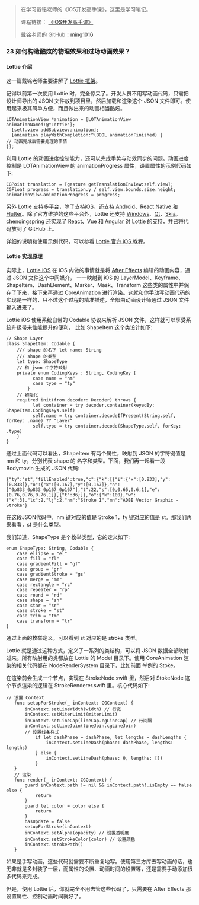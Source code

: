 > 在学习戴铭老师的《iOS开发高手课》，这里是学习笔记。
> 
> 课程链接： [《iOS开发高手课》](https://time.geekbang.org/column/intro/161?code=PbktFs%2Fw7EHB9TJpCcw1bc9KoCR%2FYLnpUmqrB0uOruk%3D)
> 
> 戴铭老师的 GitHub：[ming1016](https://github.com/ming1016)

### 23 如何构造酷炫的物理效果和过场动画效果？

#### Lottie 介绍

这一篇戴铭老师主要讲解了 [Lottie 框架](https://github.com/airbnb/lottie-ios/)。

记得以前第一次使用 Lottie 时，完全惊呆了。开发人员不用写动画代码，只需把设计师导出的 JSON 文件放到项目里，然后加载和渲染这个 JSON 文件即可。使用起来极其简单方便，而且做出来的动画相当酷炫。

```
LOTAnimationView *animation = [LOTAnimationView animationNamed:@"Lottie"];
  [self.view addSubview:animation];
  [animation playWithCompletion:^(BOOL animationFinished) {
// 动画完成后需要处理的事情 
}];
```

利用 Lottie 的动画进度控制能力，还可以完成手势与动效同步的问题。动画进度控制是 LOTAnimationView 的 animationProgress 属性，设置属性的示例代码如下:

```
CGPoint translation = [gesture getTranslationInView:self.view];
CGFloat progress = translation.y / self.view.bounds.size.height;
animationView.animationProgress = progress;
```

另外 Lottie 支持多平台，除了支持[iOS](https://github.com/airbnb/lottie-ios)，还支持 [Android](https://github.com/airbnb/lottie-android)、[React Native](https://github.com/react-native-community/lottie-react-native) 和 [Flutter](https://github.com/simolus3/fluttie)。除了官方维护的这些平台外，Lottie 还支持 [Windows](https://github.com/windows-toolkit/Lottie-Windows)、[Qt](https://www.qt.io/blog/2019/03/08/announcing-qtlottie)、[Skia](https://skia.org/user/modules/skottie)。[chenqingspring](https://github.com/chenqingspring) 还实现了 [React](https://github.com/chenqingspring/react-lottie)、[Vue](https://github.com/chenqingspring/vue-lottie) 和 [Angular](https://github.com/chenqingspring/ng-lottie) 对 Lottie 的支持，并已将代码放到了 GitHub 上。

详细的说明和使用示例代码，可以参看 [Lottie 官方 iOS 教程](http://airbnb.io/lottie/#/ios)。

#### Lottie 实现原理

实际上，[Lottie iOS](https://github.com/airbnb/lottie-ios) 在 iOS 内做的事情就是将 [After Effects](https://www.adobe.com/products/aftereffects.html) 编辑的动画内容，通过 JSON 文件这个中间媒介， 一一映射到 iOS 的 LayerModel、Keyframe、ShapeItem、DashElement、Marker、Mask、Transform 这些类的属性中并保存了下来，接下来再通过 CoreAnimation 进行渲染。这就和你手动写动画代码的实现是一样的，只不过这个过程的精准描述，全部由动画设计师通过 JSON 文件输入进来了。

Lottie iOS 使用系统自带的 Codable 协议来解析 JSON 文件，这样就可以享受系统升级带来性能提升的便利， 比如 ShapeItem 这个类设计如下:

```
// Shape Layer
class ShapeItem: Codable {
    /// shape 的名字 let name: String
    /// shape 的类型
    let type: ShapeType
    // 和 json 中字符映射
    private enum CodingKeys : String, CodingKey {
          case name = "nm"
          case type = "ty"
        }
    // 初始化
    required init(from decoder: Decoder) throws {
          let container = try decoder.container(keyedBy: ShapeItem.CodingKeys.self)
          self.name = try container.decodeIfPresent(String.self, forKey: .name) ?? "Layer"
          self.type = try container.decode(ShapeType.self, forKey: .type)
    }
}

```

通过上面代码可以看出，ShapeItem 有两个属性，映射到 JSON 的字符键值是 nm 和 ty，分别代表 shape 的 名字和类型。下面，我们再一起看一段 Bodymovin 生成的 JSON 代码:

```
{"ty":"st","fillEnabled":true,"c":{"k":[{"i":{"x":[0.833],"y":[0.833]},"o":{"x":[0.167],"y":[0.167]},"n":["0p833_0p833_0p167_0p167"],"t":22,"s":[0,0.65,0.6,1],"e":[0.76,0.76,0.76,1]},{"t":36}]},"o":{"k":100},"w":{"k":3},"lc":2,"lj":2,"nm":"Stroke 1","mn":"ADBE Vector Graphic - Stroke"}
```

在这段JSON代码中，nm 键对应的值是 Stroke 1，ty 键对应的值是 st。那我们再来看看，st 是什么类型。 

我们知道，ShapeType 是个枚举类型，它的定义如下:

```
enum ShapeType: String, Codable {
    case ellipse = "el"
    case fill = "fl"
    case gradientFill = "gf"
    case group = "gr"
    case gradientStroke = "gs"
    case merge = "mm"
    case rectangle = "rc"
    case repeater = "rp"
    case round = "rd"
    case shape = "sh"
    case star = "sr"
    case stroke = "st"
    case trim = "tm"
    case transform = "tr"
}
```

通过上面的枚举定义，可以看到 st 对应的是 stroke 类型。

Lottie 就是通过这种方式，定义了一系列的类结构，可以将 JSON 数据全部映射过来。所有映射用的类都放在 Lottie 的 Model 目录下。使用 CoreAnimation 渲染的相关代码都在 NodeRenderSystem 目录下，比如前面 举例的 Stoke。

在渲染前会生成一个节点，实现在 StrokeNode.swift 里，然后对 StokeNode 这个节点渲染的逻辑在 StrokeRenderer.swift 里。核心代码如下:

```
// 设置 Context
   func setupForStroke(_ inContext: CGContext) {
       inContext.setLineWidth(width) // 行宽
       inContext.setMiterLimit(miterLimit)
       inContext.setLineCap(lineCap.cgLineCap) // 行间隔
       inContext.setLineJoin(lineJoin.cgLineJoin)
       // 设置线条样式
           if let dashPhase = dashPhase, let lengths = dashLengths {
               inContext.setLineDash(phase: dashPhase, lengths: lengths)
           } else {
               inContext.setLineDash(phase: 0, lengths: [])
           }
   }
   // 渲染
   func render(_ inContext: CGContext) {
       guard inContext.path != nil && inContext.path!.isEmpty == false else {
           return
       }
       guard let color = color else {
           return
       }
       hasUpdate = false
       setupForStroke(inContext)
       inContext.setAlpha(opacity) // 设置透明度
       inContext.setStrokeColor(color) // 设置颜色
       inContext.strokePath()
   }
```

如果是手写动画，这些代码就需要不断重复地写。使用第三方库去写动画的话，也无非就是多封装了一层，而属性的设置、动画时间的设置等，还是需要手动添加很多代码来完成。

但是，使用 Lottie 后，你就完全不用去管这些代码了，只需要在 After Effects 那设置属性、控制动画时间就好了。

